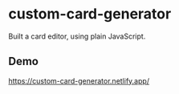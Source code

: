 # custom-card-generator
Built a card editor, using plain JavaScript.

## Demo
https://custom-card-generator.netlify.app/
